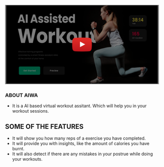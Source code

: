[![videolink](https://github.com/adithya-s-k/AIWA-Web/blob/master/assets/youtube_banner.png)](https://youtu.be/GDy-AMGFmwc)
### ABOUT AIWA

- It is a AI based virtual workout assitant. Which will help you in your workout sessions.

## SOME OF THE FEATURES

- It will show you how many reps of a exercise you have completed.
- It will provide you with insights, like the amount of calories you have burnt.
- It will also detect if there are any mistakes in your postrue while doing your workouts.